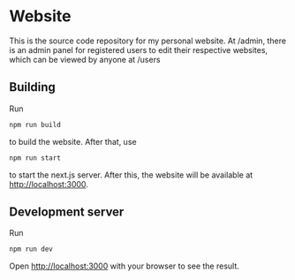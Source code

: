 # Website

This is the source code repository for my personal website. At /admin, there is an admin panel for registered users to edit their respective websites, which can be viewed by anyone at /users

## Building

Run 

```bash
npm run build
```

to build the website. After that, use 

```bash
npm run start
```

to start the next.js server. After this, the website will be available at [http://localhost:3000](http://localhost:3000).

## Development server

Run

```bash
npm run dev
```

Open [http://localhost:3000](http://localhost:3000) with your browser to see the result.
